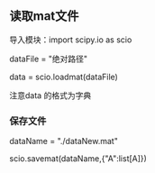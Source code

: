 ## 读取mat文件

导入模块：import scipy.io as scio 

 dataFile  = "绝对路径" 

data = scio.loadmat(dataFile)



注意data 的格式为字典



### 保存文件



dataName = "./dataNew.mat"

scio.savemat(dataName,{"A":list[A]})



